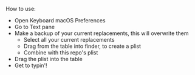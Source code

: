 How to use:

- Open Keyboard macOS Preferences
- Go to Text pane
- Make a backup of your current replacements, this will overwrite them
    - Select all your current replacements
    - Drag from the table into finder, to create a plist
    - Combine with this repo's plist
- Drag the plist into the table
- Get to typin'!
